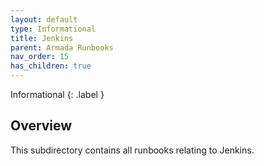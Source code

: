 ```yaml
---
layout: default
type: Informational
title: Jenkins
parent: Armada Runbooks
nav_order: 15
has_children: true
---
```


Informational
{: .label }

## Overview

This subdirectory contains all runbooks relating to Jenkins.